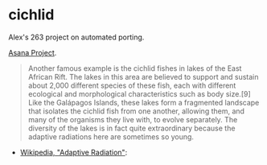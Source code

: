 # cichlid

Alex's 263 project on automated porting.

[Asana Project](https://app.asana.com/0/430530769407377/430530769407377).

> Another famous example is the cichlid fishes in lakes of the East African
Rift. The lakes in this area are believed to support and sustain about 2,000
different species of these fish, each with different ecological and
morphological characteristics such as body size.[9] Like the Galápagos Islands,
these lakes form a fragmented landscape that isolates the cichlid fish from one
another, allowing them, and many of the organisms they live with, to evolve
separately. The diversity of the lakes is in fact quite extraordinary because
the adaptive radiations here are sometimes so young.

- [Wikipedia, "Adaptive
Radiation"](https://en.wikipedia.org/wiki/Adaptive_radiation#Cichlid_fish):

